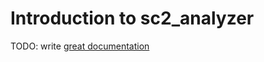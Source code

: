 # Introduction to sc2_analyzer

TODO: write [great documentation](http://jacobian.org/writing/what-to-write/)
